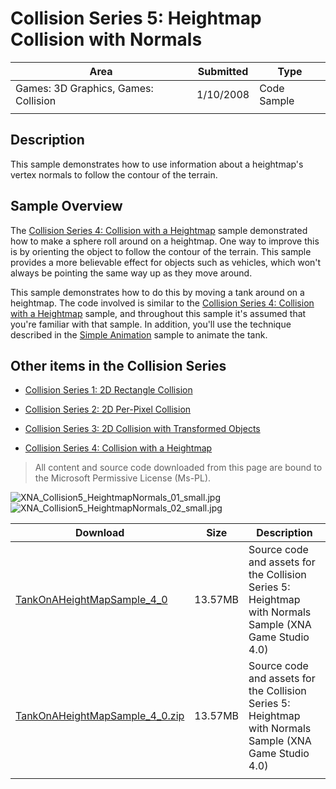 # Collision Series 5: Heightmap Collision with Normals

|Area|Submitted|Type|
|-|-|-|
Games: 3D Graphics, Games: Collision|1/10/2008|Code Sample
||||

## Description

This sample demonstrates how to use information about a heightmap's vertex normals to follow the contour of the terrain.

## Sample Overview

The [Collision Series 4: Collision with a Heightmap](Collision-Series-4-Collision-with-a-Heightmap) sample demonstrated how to make a sphere roll around on a heightmap. One way to improve this is by orienting the object to follow the contour of the terrain. This sample provides a more believable effect for objects such as vehicles, which won't always be pointing the same way up as they move around.

This sample demonstrates how to do this by moving a tank around on a heightmap. The code involved is similar to the [Collision Series 4: Collision with a Heightmap](Collision-Series-4-Collision-with-a-Heightmap) sample, and throughout this sample it's assumed that you're familiar with that sample. In addition, you'll use the technique described in the [Simple Animation](Simple-Animation) sample to animate the tank.

## Other items in the Collision Series

* [Collision Series 1: 2D Rectangle Collision](Collision-Series-1-2D-Rectangle-Collision)

* [Collision Series 2: 2D Per-Pixel Collision](Collision-Series-2-2D-Per-Pixel-Collision)

* [Collision Series 3: 2D Collision with Transformed Objects](Collision-Series-3-2D-Collision-with-Transformed-Objects)

* [Collision Series 4: Collision with a Heightmap](Collision-Series-4-Collision-with-a-Heightmap)

> All content and source code downloaded from this page are bound to the Microsoft Permissive License (Ms-PL).

![XNA_Collision5_HeightmapNormals_01_small.jpg](https://github.com/simondarksidej/XNAGameStudio/blob/archive/Images/XNA_Collision5_HeightmapNormals_01_small.jpg?raw=true)
![XNA_Collision5_HeightmapNormals_02_small.jpg](https://github.com/simondarksidej/XNAGameStudio/blob/archive/Images/XNA_Collision5_HeightmapNormals_02_small.jpg?raw=true)

Download | Size | Description
---|---|---|
[TankOnAHeightMapSample_4_0](https://github.com/simondarksidej/XNAGameStudio/tree/archive/Samples/TankOnAHeightMapSample_4_0) | 13.57MB | Source code and assets for the Collision Series 5: Heightmap with Normals Sample (XNA Game Studio 4.0)
[TankOnAHeightMapSample_4_0.zip](https://github.com/simondarksidej/XNAGameStudioZips/raw/zips/TankOnAHeightMapSample_4_0.zip) | 13.57MB | Source code and assets for the Collision Series 5: Heightmap with Normals Sample (XNA Game Studio 4.0)
||||
